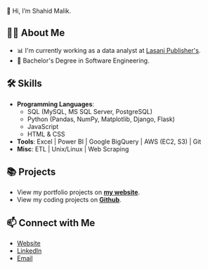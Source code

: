👋 Hi, I’m Shahid Malik. 

## 🙋‍♀️ About Me

- 📊 I'm currently working as a data analyst at [Lasani Publisher's](https://www.facebook.com/p/Lasani-Publishers-Lahore-100068993319135/?_rdr).
- 📐 Bachelor's Degree in Software Engineering.

## 🛠 Skills
- **Programming Languages**:
    - SQL (MySQL, MS SQL Server, PostgreSQL)
    - Python (Pandas, NumPy, Matplotlib, Django, Flask)
    - JavaScript
    - HTML & CSS
- **Tools**: Excel | Power BI | Google BigQuery | AWS (EC2, S3) | Git
- **Misc**: ETL | Unix/Linux | Web Scraping

## 📚 Projects

- View my portfolio projects on [**my website**](https://shahidmalik.vercel.app). 
- View my coding projects on [**Github**](https://github.com/shahidmalik4?tab=repositories).


## 📫 Connect with Me

- [Website](https://shahidmalik.vercel.app)
- [LinkedIn](https://www.linkedin.com/in/shahid-malik24/)
- [Email](mailto:shahidawan145@gmail.com)

